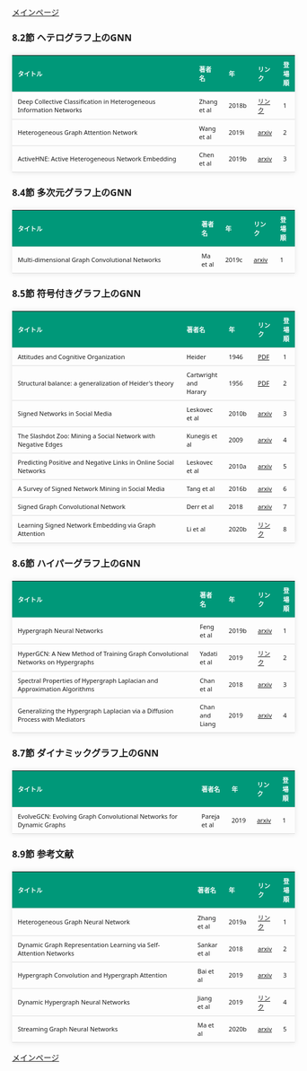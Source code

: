 
<html lang="ja">
<head>
<meta charset="UTF-8">
<title>参考文献リスト</title>
<link rel="stylesheet" type="text/css" href="https://cdn.datatables.net/1.10.24/css/jquery.dataTables.css">
<script type="text/javascript" src="https://code.jquery.com/jquery-3.5.1.js"></script>
<script type="text/javascript" src="https://cdn.datatables.net/1.10.24/js/jquery.dataTables.js"></script>
<style>
    body {
        font-family: 'Verdana', 'Segoe UI', Tahoma, Geneva, Verdana, sans-serif;
    }
    h2 {
        color: #333;
    }
    table {
        width: 100%;
        max-width: 100%;
        border-collapse: collapse;
        margin-top: 20px;
        box-shadow: 0 0 10px rgba(0, 0, 0, 0.1);
    }
    th, td {
        padding: 8px 10px;
        text-align: left;
        border-bottom: 1px solid #ddd;
        font-size: 11px;
    }
    th {
        background-color: #009879;
        color: #ffffff;
    }
    tr:hover {
        background-color: #f5f5f5;
    }
    /* 1番目の列の幅を65%に設定 */
    table.display td:nth-child(1),
    table.display th:nth-child(1) {
        width: 65%;
    }

    /* 2番目の列の幅を25%に設定 */
    table.display td:nth-child(2),
    table.display th:nth-child(2) {
        width: 25%;
    }
</style>
</head>
<body>

<a href="../">メインページ</a>

<h3>8.2節 ヘテログラフ上のGNN</h3>
<table class="dataframe display">
  <thead>
    <tr style="text-align: right;">
      <th>タイトル</th>
      <th>著者名</th>
      <th>年</th>
      <th>リンク</th>
      <th>登場順</th>
    </tr>
  </thead>
  <tbody>
    <tr>
      <td>Deep Collective Classification in Heterogeneous Information Networks</td>
      <td>Zhang et al</td>
      <td>2018b</td>
      <td><a href="https://dl.acm.org/doi/10.1145/3178876.3186106" target="_blank">リンク</a></td>
      <td>1</td>
    </tr>
    <tr>
      <td>Heterogeneous Graph Attention Network</td>
      <td>Wang et al</td>
      <td>2019i</td>
      <td><a href="https://arxiv.org/abs/1903.07293" target="_blank">arxiv</a></td>
      <td>2</td>
    </tr>
    <tr>
      <td>ActiveHNE: Active Heterogeneous Network Embedding</td>
      <td>Chen et al</td>
      <td>2019b</td>
      <td><a href="https://arxiv.org/abs/1905.05659" target="_blank">arxiv</a></td>
      <td>3</td>
    </tr>
  </tbody>
</table>
<h3>8.4節 多次元グラフ上のGNN</h3>
<table class="dataframe display">
  <thead>
    <tr style="text-align: right;">
      <th>タイトル</th>
      <th>著者名</th>
      <th>年</th>
      <th>リンク</th>
      <th>登場順</th>
    </tr>
  </thead>
  <tbody>
    <tr>
      <td>Multi-dimensional Graph Convolutional Networks</td>
      <td>Ma et al</td>
      <td>2019c</td>
      <td><a href="https://arxiv.org/abs/1808.06099" target="_blank">arxiv</a></td>
      <td>1</td>
    </tr>
  </tbody>
</table>
<h3>8.5節 符号付きグラフ上のGNN</h3>
<table class="dataframe display">
  <thead>
    <tr style="text-align: right;">
      <th>タイトル</th>
      <th>著者名</th>
      <th>年</th>
      <th>リンク</th>
      <th>登場順</th>
    </tr>
  </thead>
  <tbody>
    <tr>
      <td>Attitudes and Cognitive Organization</td>
      <td>Heider</td>
      <td>1946</td>
      <td><a href="https://snap.stanford.edu/class/cs224w-readings/heider49balance.pdf" target="_blank">PDF</a></td>
      <td>1</td>
    </tr>
    <tr>
      <td>Structural balance: a generalization of Heider's theory</td>
      <td>Cartwright and Harary</td>
      <td>1956</td>
      <td><a href="https://ucilnica.fri.uni-lj.si/pluginfile.php/1147/course/section/4647/Cartwright%20and%20Harary%20-%20Structural%20balance%20-%20A%20generalization%20of%20Heiders%20theory%2C%201956.pdf" target="_blank">PDF</a></td>
      <td>2</td>
    </tr>
    <tr>
      <td>Signed Networks in Social Media</td>
      <td>Leskovec et al</td>
      <td>2010b</td>
      <td><a href="https://arxiv.org/abs/1003.2424" target="_blank">arxiv</a></td>
      <td>3</td>
    </tr>
    <tr>
      <td>The Slashdot Zoo: Mining a Social Network with Negative Edges</td>
      <td>Kunegis et al</td>
      <td>2009</td>
      <td><a href="https://arxiv.org/abs/1710.11395" target="_blank">arxiv</a></td>
      <td>4</td>
    </tr>
    <tr>
      <td>Predicting Positive and Negative Links in Online Social Networks</td>
      <td>Leskovec et al</td>
      <td>2010a</td>
      <td><a href="https://arxiv.org/abs/1003.2429" target="_blank">arxiv</a></td>
      <td>5</td>
    </tr>
    <tr>
      <td>A Survey of Signed Network Mining in Social Media</td>
      <td>Tang et al</td>
      <td>2016b</td>
      <td><a href="https://arxiv.org/abs/1511.07569" target="_blank">arxiv</a></td>
      <td>6</td>
    </tr>
    <tr>
      <td>Signed Graph Convolutional Network</td>
      <td>Derr et al</td>
      <td>2018</td>
      <td><a href="https://arxiv.org/abs/1808.06354" target="_blank">arxiv</a></td>
      <td>7</td>
    </tr>
    <tr>
      <td>Learning Signed Network Embedding via Graph Attention</td>
      <td>Li et al</td>
      <td>2020b</td>
      <td><a href="https://ojs.aaai.org/index.php/AAAI/article/view/5911" target="_blank">リンク</a></td>
      <td>8</td>
    </tr>
  </tbody>
</table>
<h3>8.6節 ハイパーグラフ上のGNN</h3>
<table class="dataframe display">
  <thead>
    <tr style="text-align: right;">
      <th>タイトル</th>
      <th>著者名</th>
      <th>年</th>
      <th>リンク</th>
      <th>登場順</th>
    </tr>
  </thead>
  <tbody>
    <tr>
      <td>Hypergraph Neural Networks</td>
      <td>Feng et al</td>
      <td>2019b</td>
      <td><a href="https://arxiv.org/abs/1809.09401" target="_blank">arxiv</a></td>
      <td>1</td>
    </tr>
    <tr>
      <td>HyperGCN: A New Method of Training Graph Convolutional Networks on Hypergraphs</td>
      <td>Yadati et al</td>
      <td>2019</td>
      <td><a href="https://dl.acm.org/doi/10.5555/3454287.3454422" target="_blank">リンク</a></td>
      <td>2</td>
    </tr>
    <tr>
      <td>Spectral Properties of Hypergraph Laplacian and Approximation Algorithms</td>
      <td>Chan et al</td>
      <td>2018</td>
      <td><a href="https://arxiv.org/abs/1605.01483" target="_blank">arxiv</a></td>
      <td>3</td>
    </tr>
    <tr>
      <td>Generalizing the Hypergraph Laplacian via a Diffusion Process with Mediators</td>
      <td>Chan and Liang</td>
      <td>2019</td>
      <td><a href="https://arxiv.org/abs/1804.11128" target="_blank">arxiv</a></td>
      <td>4</td>
    </tr>
  </tbody>
</table>
<h3>8.7節 ダイナミックグラフ上のGNN</h3>
<table class="dataframe display">
  <thead>
    <tr style="text-align: right;">
      <th>タイトル</th>
      <th>著者名</th>
      <th>年</th>
      <th>リンク</th>
      <th>登場順</th>
    </tr>
  </thead>
  <tbody>
    <tr>
      <td>EvolveGCN: Evolving Graph Convolutional Networks for Dynamic Graphs</td>
      <td>Pareja et al</td>
      <td>2019</td>
      <td><a href="https://arxiv.org/abs/1902.10191" target="_blank">arxiv</a></td>
      <td>1</td>
    </tr>
  </tbody>
</table>
<h3>8.9節 参考文献</h3>
<table class="dataframe display">
  <thead>
    <tr style="text-align: right;">
      <th>タイトル</th>
      <th>著者名</th>
      <th>年</th>
      <th>リンク</th>
      <th>登場順</th>
    </tr>
  </thead>
  <tbody>
    <tr>
      <td>Heterogeneous Graph Neural Network</td>
      <td>Zhang et al</td>
      <td>2019a</td>
      <td><a href="https://dl.acm.org/doi/10.1145/3292500.3330961" target="_blank">リンク</a></td>
      <td>1</td>
    </tr>
    <tr>
      <td>Dynamic Graph Representation Learning via Self-Attention Networks</td>
      <td>Sankar et al</td>
      <td>2018</td>
      <td><a href="https://arxiv.org/abs/1812.09430" target="_blank">arxiv</a></td>
      <td>2</td>
    </tr>
    <tr>
      <td>Hypergraph Convolution and Hypergraph Attention</td>
      <td>Bai et al</td>
      <td>2019</td>
      <td><a href="https://arxiv.org/abs/1901.08150" target="_blank">arxiv</a></td>
      <td>3</td>
    </tr>
    <tr>
      <td>Dynamic Hypergraph Neural Networks</td>
      <td>Jiang et al</td>
      <td>2019</td>
      <td><a href="https://www.ijcai.org/proceedings/2019/366" target="_blank">リンク</a></td>
      <td>4</td>
    </tr>
    <tr>
      <td>Streaming Graph Neural Networks</td>
      <td>Ma et al</td>
      <td>2020b</td>
      <td><a href="https://arxiv.org/abs/1810.10627" target="_blank">arxiv</a></td>
      <td>5</td>
    </tr>
  </tbody>
</table>

<script>
$(document).ready(function() {
    $('.display').DataTable({
     "lengthChange": false,  // Show 10 entriesの選択機能を非表示にする
     "pageLength": 25,  // ページごとに表示する行数を20行に設定
     "info": false,  // "Showing 1 to X of Y entries" の情報テキストを非表示にする
     "order": [],
     "searching": false
    });
});
</script>

<a href="../">メインページ</a>

</body>
</html>